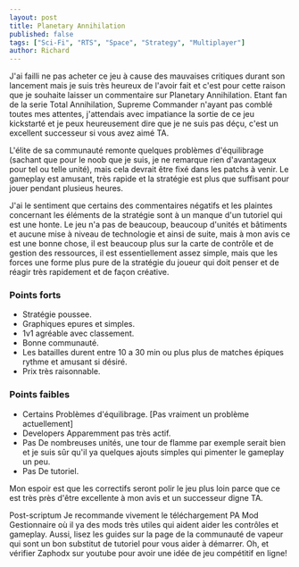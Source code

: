 ```yaml
---
layout: post
title: Planetary Annihilation
published: false
tags: ["Sci-Fi", "RTS", "Space", "Strategy", "Multiplayer"]
author: Richard
---
```


J'ai failli ne pas acheter ce jeu à cause des mauvaises critiques durant son lancement mais je suis très heureux de l'avoir fait et c'est pour cette raison que je souhaite laisser un commentaire sur Planetary Annihilation. Etant fan de la serie Total Annihilation, Supreme Commander n'ayant pas comblé toutes mes attentes, j'attendais avec impatiance la sortie de ce jeu kickstarté et je peux heureusement dire que je ne suis pas déçu, c'est un excellent successeur si vous avez aimé TA.

L'élite de sa communauté remonte quelques problèmes d'équilibrage (sachant que pour le noob que je suis, je ne remarque rien d'avantageux pour tel ou telle unité), mais cela devrait être fixé dans les patchs à venir. Le gameplay est amusant, très rapide et la stratégie est plus que suffisant pour jouer pendant plusieus heures.

J'ai le sentiment que certains des commentaires négatifs et les plaintes concernant les éléments de la stratégie sont à un manque d'un tutoriel qui est une honte. Le jeu n'a pas de beaucoup, beaucoup d'unités et bâtiments et aucune mise à niveau de technologie et ainsi de suite, mais à mon avis ce est une bonne chose, il est beaucoup plus sur la carte de contrôle et de gestion des ressources, il est essentiellement assez simple, mais que les forces une forme plus pure de la stratégie du joueur qui doit penser et de réagir très rapidement et de façon créative.

### Points forts

* Stratégie poussee.
* Graphiques epures et simples.
* 1v1 agréable avec classement.
* Bonne communauté.
* Les batailles durent entre 10 a 30 min ou plus plus de matches épiques rythme et amusant si désiré.
* Prix très raisonnable.

###  Points faibles

* Certains Problèmes d'équilibrage. [Pas vraiment un problème actuellement]
* Developers Apparemment pas très actif.
* Pas De nombreuses unités, une tour de flamme par exemple serait bien et je suis sûr qu'il ya quelques ajouts simples qui pimenter le gameplay un peu.
* Pas De tutoriel.

Mon espoir est que les correctifs seront polir le jeu plus loin parce que ce est très près d'être excellente à mon avis et un successeur digne TA.

Post-scriptum Je recommande vivement le téléchargement PA Mod Gestionnaire où il ya des mods très utiles qui aident aider les contrôles et gameplay. Aussi, lisez les guides sur la page de la communauté de vapeur qui sont un bon substitut de tutoriel pour vous aider à démarrer. Oh, et vérifier Zaphodx sur youtube pour avoir une idée de jeu compétitif en ligne!